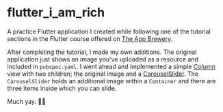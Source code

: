 # flutter_i_am_rich

A practice Flutter application I created while following one of the tutorial sections in the Flutter course offered on [The App Brewery](https://www.appbrewery.co/p/flutter-development-bootcamp-with-dart).

After completing the tutorial, I made my own additions. The original application just shows an image you've uploaded as a resource and included in `pubspec.yaml`. 
I went ahead and implemented a simple [Column](https://api.flutter.dev/flutter/widgets/Column-class.html) view with two children; the original image and a [CarouselSlider](https://pub.dev/packages/carousel_slider). The `CarouselSlider` holds an additional image
within a `Container` and there are three items inside which you can slide.

Much yay. 🙌🏼
